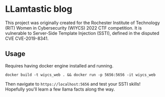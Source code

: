 # LLamtastic blog
This project was originally created for the Rochester Institute of Technology (RIT) Women in Cybersecurity (WIYCS) 2022 CTF competition. It is vulnerable to Server-Side Template Injection (SSTI), defined in the disputed CVE CVE-2019-8341.

## Usage
Requires having docker engine installed and running.  

`docker build -t wiycs_web . && docker run -p 5656:5656 -it wiycs_web`

Then navigate to `https://localhost:5656` and test your SSTI skills! Hopefully you'll learn a few llama facts along the way.


